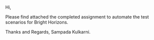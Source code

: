 Hi,

Please find attached the completed assignment to automate the test scenarios for Bright Horizons.

Thanks and Regards,
Sampada Kulkarni.
